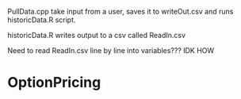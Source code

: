 
PullData.cpp take input from a user, saves it to writeOut.csv and runs historicData.R script.

historicData.R writes output to a csv called ReadIn.csv

Need to read ReadIn.csv line by line into variables??? IDK HOW

# OptionPricing
